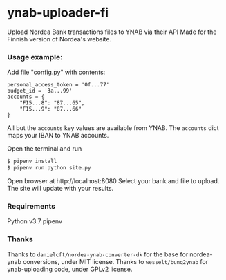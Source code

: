 # ynab-uploader-fi
Upload Nordea Bank transactions files to YNAB via their API
Made for the Finnish version of Nordea's website.

### Usage example:
Add file "config.py" with contents:
```
personal_access_token = '0f...77'
budget_id = '3a...99'
accounts = {
    "FI5...8": "87...65",
    "FI5...9": "87...66"
}
```

All but the `accounts` key values are available from YNAB. The `accounts` dict maps your IBAN to YNAB accounts.


Open the terminal and run
```sh
$ pipenv install
$ pipenv run python site.py
```
Open browser at http://localhost:8080
Select your bank and file to upload. The site will update with your results.

### Requirements
 Python v3.7
 pipenv

### Thanks
Thanks to `danielcft/nordea-ynab-converter-dk` for the base for nordea-ynab conversions, under MIT license.
Thanks to `wesselt/bunq2ynab` for ynab-uploading code, under GPLv2 license.
